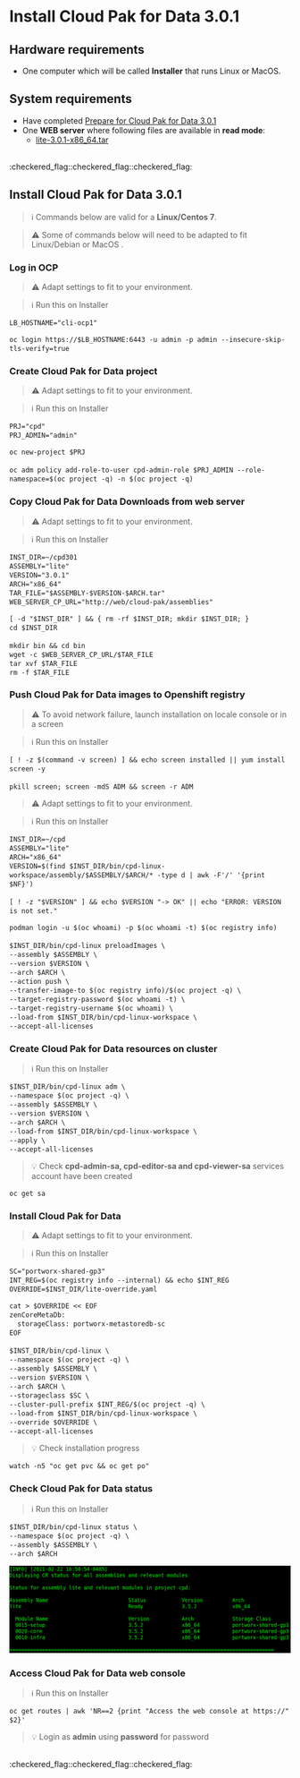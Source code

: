 # Install Cloud Pak for Data 3.0.1

## Hardware requirements

-  One computer which will be called **Installer** that runs Linux or MacOS.

## System requirements

- Have completed  [Prepare for Cloud Pak for Data 3.0.1](https://github.com/bpshparis/sandbox/blob/master/Prepare-for-Cloud-Pak-for-Data-3.0.1.md#prepare-for-cloud-pak-for-data-301)
- One **WEB server** where following files are available in **read mode**:
  - [lite-3.0.1-x86_64.tar](https://github.com/bpshparis/sandbox/blob/master/Prepare-for-Cloud-Pak-for-Data-3.0.1.md#save-cloud-pak-for-data-downloads-to-web-server)

<br>
:checkered_flag::checkered_flag::checkered_flag:
<br>

## Install Cloud Pak for Data 3.0.1

> :information_source: Commands below are valid for a **Linux/Centos 7**.

> :warning: Some of commands below will need to be adapted to fit Linux/Debian or MacOS .

### Log in OCP

> :warning: Adapt settings to fit to your environment.

> :information_source: Run this on Installer 

```
LB_HOSTNAME="cli-ocp1"
```

```
oc login https://$LB_HOSTNAME:6443 -u admin -p admin --insecure-skip-tls-verify=true
```

### Create Cloud Pak for Data project

> :warning: Adapt settings to fit to your environment.

> :information_source: Run this on Installer

```
PRJ="cpd"
PRJ_ADMIN="admin"
```
```
oc new-project $PRJ

oc adm policy add-role-to-user cpd-admin-role $PRJ_ADMIN --role-namespace=$(oc project -q) -n $(oc project -q)
```

### Copy Cloud Pak for Data Downloads from web server

> :warning: Adapt settings to fit to your environment.

> :information_source: Run this on Installer 

```
INST_DIR=~/cpd301
ASSEMBLY="lite"
VERSION="3.0.1"
ARCH="x86_64"
TAR_FILE="$ASSEMBLY-$VERSION-$ARCH.tar"
WEB_SERVER_CP_URL="http://web/cloud-pak/assemblies"
```

```
[ -d "$INST_DIR" ] && { rm -rf $INST_DIR; mkdir $INST_DIR; }
cd $INST_DIR

mkdir bin && cd bin
wget -c $WEB_SERVER_CP_URL/$TAR_FILE
tar xvf $TAR_FILE
rm -f $TAR_FILE
```

### Push Cloud Pak for Data images to Openshift registry

> :warning: To avoid network failure, launch installation on locale console or in a screen

> :information_source: Run this on Installer

```
[ ! -z $(command -v screen) ] && echo screen installed || yum install screen -y

pkill screen; screen -mdS ADM && screen -r ADM
```

> :warning: Adapt settings to fit to your environment.

> :information_source: Run this on Installer

```
INST_DIR=~/cpd
ASSEMBLY="lite"
ARCH="x86_64"
VERSION=$(find $INST_DIR/bin/cpd-linux-workspace/assembly/$ASSEMBLY/$ARCH/* -type d | awk -F'/' '{print $NF}')

[ ! -z "$VERSION" ] && echo $VERSION "-> OK" || echo "ERROR: VERSION is not set."
```

```
podman login -u $(oc whoami) -p $(oc whoami -t) $(oc registry info)

$INST_DIR/bin/cpd-linux preloadImages \
--assembly $ASSEMBLY \
--version $VERSION \
--arch $ARCH \
--action push \
--transfer-image-to $(oc registry info)/$(oc project -q) \
--target-registry-password $(oc whoami -t) \
--target-registry-username $(oc whoami) \
--load-from $INST_DIR/bin/cpd-linux-workspace \
--accept-all-licenses
```


### Create Cloud Pak for Data resources on cluster

> :information_source: Run this on Installer

```
$INST_DIR/bin/cpd-linux adm \
--namespace $(oc project -q) \
--assembly $ASSEMBLY \
--version $VERSION \
--arch $ARCH \
--load-from $INST_DIR/bin/cpd-linux-workspace \
--apply \
--accept-all-licenses
```

> :bulb: Check **cpd-admin-sa, cpd-editor-sa and cpd-viewer-sa** services account have been created

```
oc get sa
```

### Install Cloud Pak for Data

> :warning: Adapt settings to fit to your environment.

> :information_source: Run this on Installer

```
SC="portworx-shared-gp3"
INT_REG=$(oc registry info --internal) && echo $INT_REG
OVERRIDE=$INST_DIR/lite-override.yaml
```

```
cat > $OVERRIDE << EOF
zenCoreMetaDb:
  storageClass: portworx-metastoredb-sc
EOF

$INST_DIR/bin/cpd-linux \
--namespace $(oc project -q) \
--assembly $ASSEMBLY \
--version $VERSION \
--arch $ARCH \
--storageclass $SC \
--cluster-pull-prefix $INT_REG/$(oc project -q) \
--load-from $INST_DIR/bin/cpd-linux-workspace \
--override $OVERRIDE \
--accept-all-licenses

```

> :bulb: Check installation progress

```
watch -n5 "oc get pvc && oc get po"
```

### Check Cloud Pak for Data status

> :information_source: Run this on Installer

```
$INST_DIR/bin/cpd-linux status \
--namespace $(oc project -q) \
--assembly $ASSEMBLY \
--arch $ARCH
```

![](img/lite-ready.jpg)


### Access Cloud Pak for Data web console

> :information_source: Run this on Installer

```
oc get routes | awk 'NR==2 {print "Access the web console at https://" $2}'
```

> :bulb: Login as **admin** using **password** for password 

<br>
:checkered_flag::checkered_flag::checkered_flag:
<br>

